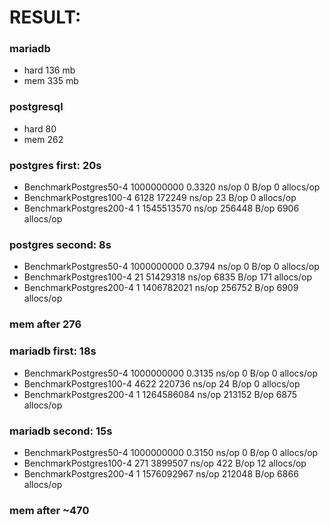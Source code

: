 #   RESULT:
### mariadb
* hard 136 mb
* mem 335 mb

### postgresql
* hard 80
* mem 262

### postgres first: 20s
* BenchmarkPostgres50-4   1000000000  0.3320      ns/op  0       B/op  0        allocs/op
* BenchmarkPostgres100-4  6128        172249      ns/op  23      B/op  0        allocs/op
* BenchmarkPostgres200-4  1           1545513570  ns/op  256448  B/op  6906     allocs/op

### postgres second: 8s
* BenchmarkPostgres50-4   1000000000  0.3794      ns/op  0       B/op  0        allocs/op
* BenchmarkPostgres100-4  21          51429318    ns/op  6835    B/op  171      allocs/op
* BenchmarkPostgres200-4  1           1406782021  ns/op  256752  B/op  6909     allocs/op

### mem after 276

### mariadb first: 18s
* BenchmarkPostgres50-4   1000000000  0.3135      ns/op  0       B/op  0        allocs/op
* BenchmarkPostgres100-4  4622        220736      ns/op  24      B/op  0        allocs/op
* BenchmarkPostgres200-4  1           1264586084  ns/op  213152  B/op  6875     allocs/op

### mariadb second: 15s
* BenchmarkPostgres50-4   1000000000  0.3150      ns/op  0       B/op  0        allocs/op
* BenchmarkPostgres100-4  271         3899507     ns/op  422     B/op  12       allocs/op
* BenchmarkPostgres200-4  1           1576092967  ns/op  212048  B/op  6866     allocs/op

### mem after ~470
